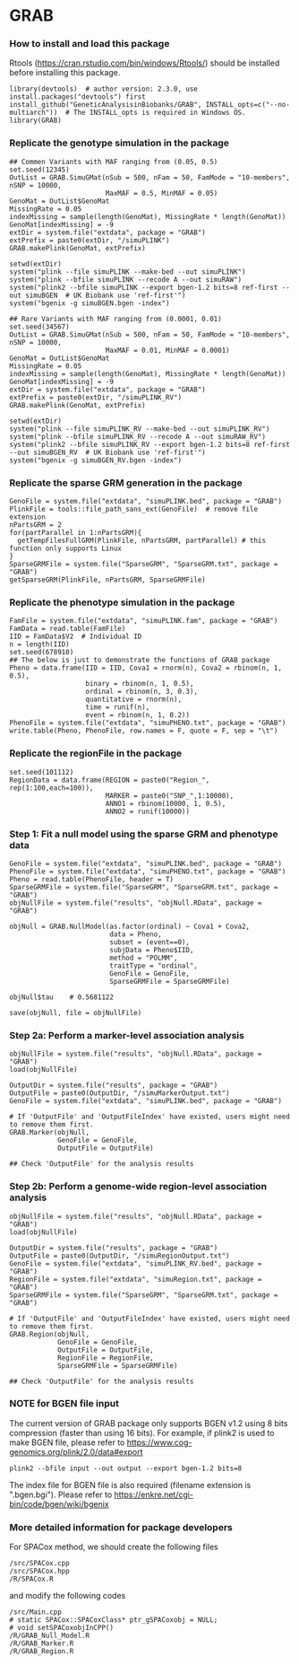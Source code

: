 # GRAB

### How to install and load this package

Rtools (https://cran.rstudio.com/bin/windows/Rtools/) should be installed before installing this package.

```{r}      
library(devtools)  # author version: 2.3.0, use install.packages("devtools") first
install_github("GeneticAnalysisinBiobanks/GRAB", INSTALL_opts=c("--no-multiarch"))  # The INSTALL_opts is required in Windows OS.
library(GRAB)
```

### Replicate the genotype simulation in the package
```{r}   
## Commen Variants with MAF ranging from (0.05, 0.5)
set.seed(12345)
OutList = GRAB.SimuGMat(nSub = 500, nFam = 50, FamMode = "10-members", nSNP = 10000,
                        MaxMAF = 0.5, MinMAF = 0.05)
GenoMat = OutList$GenoMat 
MissingRate = 0.05
indexMissing = sample(length(GenoMat), MissingRate * length(GenoMat))
GenoMat[indexMissing] = -9
extDir = system.file("extdata", package = "GRAB")
extPrefix = paste0(extDir, "/simuPLINK")
GRAB.makePlink(GenoMat, extPrefix)

setwd(extDir)
system("plink --file simuPLINK --make-bed --out simuPLINK")
system("plink --bfile simuPLINK --recode A --out simuRAW")
system("plink2 --bfile simuPLINK --export bgen-1.2 bits=8 ref-first --out simuBGEN  # UK Biobank use 'ref-first'")
system("bgenix -g simuBGEN.bgen -index")

## Rare Variants with MAF ranging from (0.0001, 0.01)
set.seed(34567)
OutList = GRAB.SimuGMat(nSub = 500, nFam = 50, FamMode = "10-members", nSNP = 10000,
                        MaxMAF = 0.01, MinMAF = 0.0001)
GenoMat = OutList$GenoMat 
MissingRate = 0.05
indexMissing = sample(length(GenoMat), MissingRate * length(GenoMat))
GenoMat[indexMissing] = -9
extDir = system.file("extdata", package = "GRAB")
extPrefix = paste0(extDir, "/simuPLINK_RV")
GRAB.makePlink(GenoMat, extPrefix)

setwd(extDir)
system("plink --file simuPLINK_RV --make-bed --out simuPLINK_RV")
system("plink --bfile simuPLINK_RV --recode A --out simuRAW_RV")
system("plink2 --bfile simuPLINK_RV --export bgen-1.2 bits=8 ref-first --out simuBGEN_RV  # UK Biobank use 'ref-first'")
system("bgenix -g simuBGEN_RV.bgen -index")
```

### Replicate the sparse GRM generation in the package
```{r}
GenoFile = system.file("extdata", "simuPLINK.bed", package = "GRAB")
PlinkFile = tools::file_path_sans_ext(GenoFile)  # remove file extension
nPartsGRM = 2
for(partParallel in 1:nPartsGRM){
  getTempFilesFullGRM(PlinkFile, nPartsGRM, partParallel) # this function only supports Linux
}
SparseGRMFile = system.file("SparseGRM", "SparseGRM.txt", package = "GRAB")
getSparseGRM(PlinkFile, nPartsGRM, SparseGRMFile)
```

### Replicate the phenotype simulation in the package
```{r}
FamFile = system.file("extdata", "simuPLINK.fam", package = "GRAB")
FamData = read.table(FamFile)
IID = FamData$V2  # Individual ID
n = length(IID)
set.seed(678910)
## The below is just to demonstrate the functions of GRAB package
Pheno = data.frame(IID = IID, Cova1 = rnorm(n), Cova2 = rbinom(n, 1, 0.5), 
                   binary = rbinom(n, 1, 0.5),
                   ordinal = rbinom(n, 3, 0.3),
                   quantitative = rnorm(n),
                   time = runif(n),
                   event = rbinom(n, 1, 0.2))
PhenoFile = system.file("extdata", "simuPHENO.txt", package = "GRAB")
write.table(Pheno, PhenoFile, row.names = F, quote = F, sep = "\t")
```

### Replicate the regionFile in the package
```{r}
set.seed(101112)
RegionData = data.frame(REGION = paste0("Region_", rep(1:100,each=100)),
                        MARKER = paste0("SNP_",1:10000),
                        ANNO1 = rbinom(10000, 1, 0.5),
                        ANNO2 = runif(10000))
```

### Step 1: Fit a null model using the sparse GRM and phenotype data
```{r}
GenoFile = system.file("extdata", "simuPLINK.bed", package = "GRAB")
PhenoFile = system.file("extdata", "simuPHENO.txt", package = "GRAB")
Pheno = read.table(PhenoFile, header = T)
SparseGRMFile = system.file("SparseGRM", "SparseGRM.txt", package = "GRAB")
objNullFile = system.file("results", "objNull.RData", package = "GRAB")

objNull = GRAB.NullModel(as.factor(ordinal) ~ Cova1 + Cova2, 
                         data = Pheno, 
                         subset = (event==0), 
                         subjData = Pheno$IID, 
                         method = "POLMM", 
                         traitType = "ordinal", 
                         GenoFile = GenoFile,
                         SparseGRMFile = SparseGRMFile)

objNull$tau    # 0.5681122
                         
save(objNull, file = objNullFile)
```

### Step 2a: Perform a marker-level association analysis
```{r}
objNullFile = system.file("results", "objNull.RData", package = "GRAB")
load(objNullFile)

OutputDir = system.file("results", package = "GRAB")
OutputFile = paste0(OutputDir, "/simuMarkerOutput.txt")
GenoFile = system.file("extdata", "simuPLINK.bed", package = "GRAB")

# If 'OutputFile' and 'OutputFileIndex' have existed, users might need to remove them first.
GRAB.Marker(objNull, 
            GenoFile = GenoFile,
            OutputFile = OutputFile)
            
## Check 'OutputFile' for the analysis results
```

### Step 2b: Perform a genome-wide region-level association analysis
```{r}
objNullFile = system.file("results", "objNull.RData", package = "GRAB")
load(objNullFile)

OutputDir = system.file("results", package = "GRAB")
OutputFile = paste0(OutputDir, "/simuRegionOutput.txt")
GenoFile = system.file("extdata", "simuPLINK_RV.bed", package = "GRAB")
RegionFile = system.file("extdata", "simuRegion.txt", package = "GRAB")
SparseGRMFile = system.file("SparseGRM", "SparseGRM.txt", package = "GRAB")

# If 'OutputFile' and 'OutputFileIndex' have existed, users might need to remove them first.
GRAB.Region(objNull, 
            GenoFile = GenoFile,
            OutputFile = OutputFile,
            RegionFile = RegionFile,
            SparseGRMFile = SparseGRMFile)
            
## Check 'OutputFile' for the analysis results
```

### NOTE for BGEN file input

The current version of GRAB package only supports BGEN v1.2 using 8 bits compression (faster than using 16 bits). For example, if plink2 is used to make BGEN file, please refer to https://www.cog-genomics.org/plink/2.0/data#export
```
plink2 --bfile input --out output --export bgen-1.2 bits=8
```

The index file for BGEN file is also required (filename extension is ".bgen.bgi"). Please refer to https://enkre.net/cgi-bin/code/bgen/wiki/bgenix 


### More detailed information for package developers

For SPACox method, we should create the following files

```{r}
/src/SPACox.cpp
/src/SPACox.hpp
/R/SPACox.R
```
and modify the following codes

```{r}
/src/Main.cpp  
# static SPACox::SPACoxClass* ptr_gSPACoxobj = NULL;
# void setSPACoxobjInCPP()
/R/GRAB_Null_Model.R
/R/GRAB_Marker.R
/R/GRAB_Region.R
```
